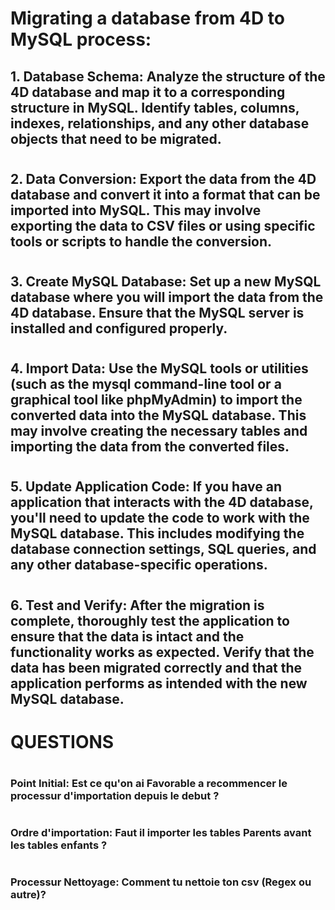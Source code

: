 
# Migrating a database from 4D to MySQL process:

## 1. Database Schema: Analyze the structure of the 4D database and map it to a corresponding structure in MySQL. Identify tables, columns, indexes, relationships, and any other database objects that need to be migrated.

###

#
#


## 2. Data Conversion: Export the data from the 4D database and convert it into a format that can be imported into MySQL. This may involve exporting the data to CSV files or using specific tools or scripts to handle the conversion.

###

#
#


## 3. Create MySQL Database: Set up a new MySQL database where you will import the data from the 4D database. Ensure that the MySQL server is installed and configured properly.
#

###

#
#


## 4. Import Data: Use the MySQL tools or utilities (such as the mysql command-line tool or a graphical tool like phpMyAdmin) to import the converted data into the MySQL database. This may involve creating the necessary tables and importing the data from the converted files.

###

#
#


## 5. Update Application Code: If you have an application that interacts with the 4D database, you'll need to update the code to work with the MySQL database. This includes modifying the database connection settings, SQL queries, and any other database-specific operations.
#

###

#
#



## 6. Test and Verify: After the migration is complete, thoroughly test the application to ensure that the data is intact and the functionality works as expected. Verify that the data has been migrated correctly and that the application performs as intended with the new MySQL database.

###

# QUESTIONS
#
### Point Initial: Est ce qu'on ai Favorable a recommencer le processur d'importation depuis le debut ? 
#
### Ordre d'importation: Faut il importer les tables Parents avant les tables enfants ?
#

#
### Processur Nettoyage: Comment tu nettoie ton csv (Regex ou autre)?
#

